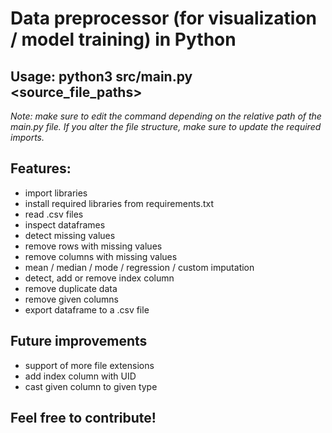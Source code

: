 # Data preprocessor (for visualization / model training) in Python

## Usage: python3 src/main.py <source_file_paths>
*Note: make sure to edit the command depending on the relative path of the main.py file. If you alter the file structure, make sure to update the required imports.*

## Features:
  - import libraries
  - install required libraries from requirements.txt
  - read .csv files
  - inspect dataframes
  - detect missing values
  - remove rows with missing values
  - remove columns with missing values
  - mean / median / mode / regression / custom imputation
  - detect, add or remove index column
  - remove duplicate data
  - remove given columns
  - export dataframe  to a .csv file
## Future improvements
  - support of more file extensions
  - add index column with UID
  - cast given column to given type


  ## Feel free to contribute!

